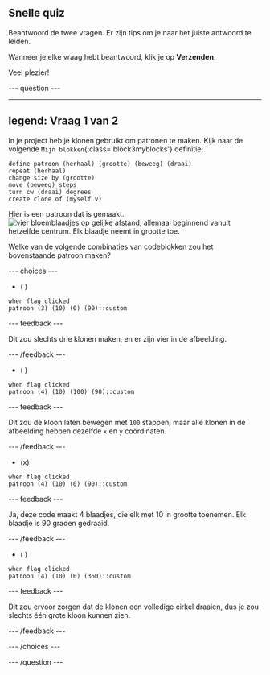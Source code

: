 ## Snelle quiz

Beantwoord de twee vragen. Er zijn tips om je naar het juiste antwoord te leiden.

Wanneer je elke vraag hebt beantwoord, klik je op **Verzenden**.

Veel plezier!

--- question ---

---
legend: Vraag 1 van 2
---

In je project heb je klonen gebruikt om patronen te maken. Kijk naar de volgende `Mijn blokken`{:class='block3myblocks'} definitie:

```blocks3
define patroon (herhaal) (grootte) (beweeg) (draai)
repeat (herhaal)
change size by (grootte)
move (beweeg) steps
turn cw (draai) degrees
create clone of (myself v)
```

Hier is een patroon dat is gemaakt. ![vier bloemblaadjes op gelijke afstand, allemaal beginnend vanuit hetzelfde centrum. Elk blaadje neemt in grootte toe.](images/quiz_1.png)

Welke van de volgende combinaties van codeblokken zou het bovenstaande patroon maken?

--- choices ---

- ( )
```blocks3
when flag clicked
patroon (3) (10) (0) (90)::custom
```
  --- feedback ---

Dit zou slechts drie klonen maken, en er zijn vier in de afbeelding.

  --- /feedback ---

- ( )

```blocks3
when flag clicked
patroon (4) (10) (100) (90)::custom
```

  --- feedback ---

Dit zou de kloon laten bewegen met `100` stappen, maar alle klonen in de afbeelding hebben dezelfde `x` en `y` coördinaten.

  --- /feedback ---

- (x)

```blocks3
when flag clicked
patroon (4) (10) (0) (90)::custom
```

  --- feedback ---

Ja, deze code maakt 4 blaadjes, die elk met 10 in grootte toenemen. Elk blaadje is 90 graden gedraaid.

  --- /feedback ---

- ( )

```blocks3
when flag clicked
patroon (4) (10) (0) (360)::custom
```

  --- feedback ---

Dit zou ervoor zorgen dat de klonen een volledige cirkel draaien, dus je zou slechts één grote kloon kunnen zien.

  --- /feedback ---

--- /choices ---

--- /question ---
